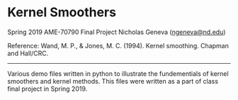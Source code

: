 # Kernel Smoothers
Spring 2019 AME-70790 Final Project
Nicholas Geneva (ngeneva@nd.edu)

Reference: Wand, M. P., & Jones, M. C. (1994). Kernel smoothing. Chapman and Hall/CRC.
___
Various demo files written in python to illustrate the fundementials of kernel smoothers and kernel methods. This files were written as a part of class final project in Spring 2019.